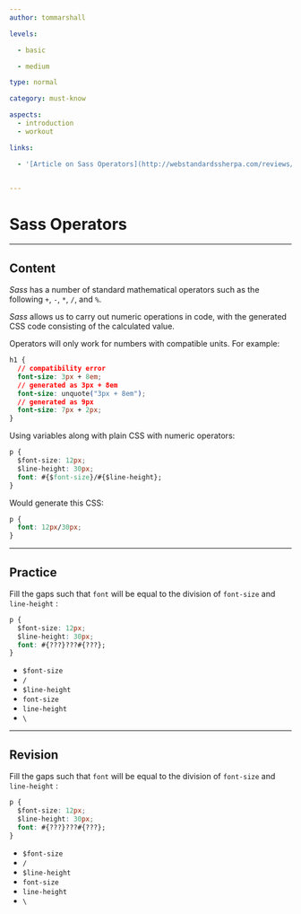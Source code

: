 ```yaml
---
author: tommarshall

levels:

  - basic

  - medium

type: normal

category: must-know

aspects:
  - introduction
  - workout

links:

  - '[Article on Sass Operators](http://webstandardssherpa.com/reviews/getting-started-with-sass-part-2/){article}'


---
```


# Sass Operators

---
## Content

*Sass* has a number of standard mathematical operators such as the following `+`, `-`, `*`, `/`, and `%`.

*Sass* allows us to carry out numeric operations in code, with the generated CSS code consisting of the calculated value.

Operators will only work for numbers with compatible units. For example:

```css
h1 {
  // compatibility error
  font-size: 3px + 8em;
  // generated as 3px + 8em
  font-size: unquote("3px + 8em");
  // generated as 9px
  font-size: 7px + 2px;
}
```
Using variables along with plain CSS with numeric operators:
```css
p {
  $font-size: 12px;
  $line-height: 30px;
  font: #{$font-size}/#{$line-height};
}
```
Would generate this CSS:
```css
p {
  font: 12px/30px;
}
```

---
## Practice

Fill the gaps such that `font` will be equal to the division of `font-size` and `line-height` :
```css
p {
  $font-size: 12px;
  $line-height: 30px;
  font: #{???}???#{???};
}
```

* `$font-size`
* `/`
* `$line-height`
* `font-size`
* `line-height`
* `\`

---
## Revision

Fill the gaps such that `font` will be equal to the division of `font-size` and `line-height` :
```css
p {
  $font-size: 12px;
  $line-height: 30px;
  font: #{???}???#{???};
}
```

* `$font-size`
* `/`
* `$line-height`
* `font-size`
* `line-height`
* `\`
